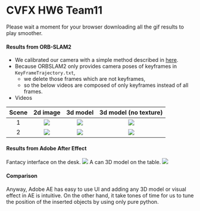 # CVFX HW6 Team11

Please wait a moment for your browser downloading all the gif results to play smoother.

#### Results from ORB-SLAM2
- We calibrated our camera with a simple method described in [here](https://www.oreilly.com/library/view/programming-computer-vision/9781449341916/ch04.html?fbclid=IwAR0f7qhc-c8D7RrQNjl4qOsQ_xED30K9FhtgvQwdSeZTaS4v6vtbiHiGZ-Q).
- Because ORBSLAM2 only provides camera poses of keyframes in ```KeyFrameTrajectory.txt```,
    -  we delete those frames which are not keyframes,
    - so the below videos are composed of only keyframes instead of all frames.
- Videos

| Scene | 2d image | 3d model | 3d model (no texture) |
| :---: | :--: | :--: | :--: |
| 1 | ![](result/room-2d.gif) | ![](result/room-3d.gif) | ![](result/room-3d-notexture.gif) |
| 2 | ![](result/desk-2d.gif) | ![](result/desk-3d.gif) | ![](result/desk-3d-notexture.gif) |



#### Results from Adobe After Effect
Fantacy interface on the desk.
![](AE-result/result0.gif)
A can 3D model on the table.
![](AE-result/result1.gif)

#### Comparison
Anyway, Adobe AE has easy to use UI and adding any 3D model or visual effect in AE is intuitive. On the other hand, it take tones of time for us to tune the position of the inserted objects by using only pure python.
